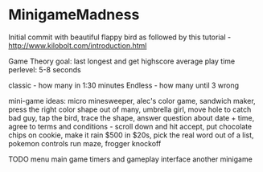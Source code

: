 # MinigameMadness
Initial commit with beautiful flappy bird as followed by this tutorial - http://www.kilobolt.com/introduction.html

Game Theory
goal: last longest and get highscore
average play time perlevel: 5-8 seconds

classic - how many in 1:30 minutes
Endless - how many until 3 wrong

mini-game ideas:
micro minesweeper,
alec's color game,
sandwich maker,
press the right color shape out of many,
umbrella girl,
move hole to catch bad guy,
tap the bird,
trace the shape,
answer question about date + time, 
agree to terms and conditions - scroll down and hit accept,
put chocolate chips on cookie,
make it rain $500 in $20s,
pick the real word out of a list,
pokemon controls run maze,
frogger knockoff

TODO
menu
main game timers and gameplay interface
another minigame
